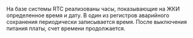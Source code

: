 На базе системы RTC реализованы часы, показывающие на ЖКИ определенное время и дату.
В один из регистров аварийного сохранения периодически записывается время.
После выключения питания платы, счет времени продолжается.
